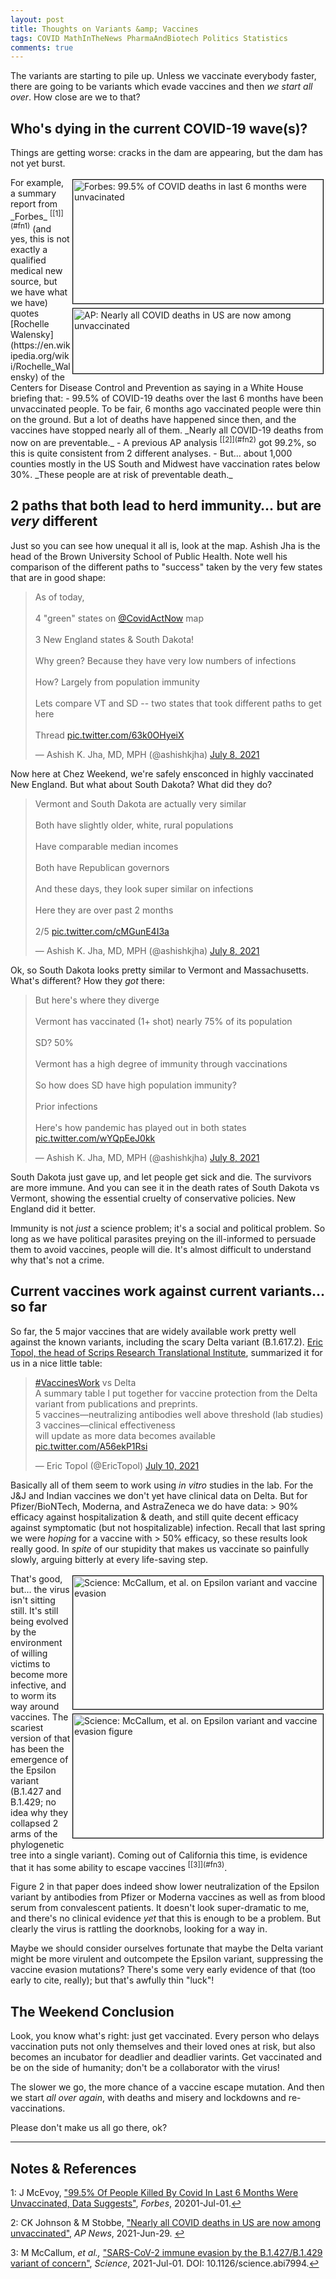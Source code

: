 ```yaml
---
layout: post
title: Thoughts on Variants &amp; Vaccines
tags: COVID MathInTheNews PharmaAndBiotech Politics Statistics
comments: true
---
```


The variants are starting to pile up.  Unless we vaccinate everybody faster, there are
going to be variants which evade vaccines and then _we start all over_.  How close are we
to that?  


## Who's dying in the current COVID-19 wave(s)?  

Things are getting worse: cracks in the dam are appearing, but the dam has not yet burst.  

<img src="{{ site.baseurl }}/images/2021-07-12-thoughts-on-variants-forbes.jpg" width="400" height="198" alt="Forbes: 99.5% of COVID deaths in last 6 months were unvacinated" title="Forbes: 99.5% of COVID deaths in last 6 months were unvacinated" style="float: right; margin: 3px 3px 3px 3px; border: 1px solid #000000;"/>
<img src="{{ site.baseurl }}/images/2021-07-12-thoughts-on-variants-ap.jpg" width="400" height="104" alt="AP: Nearly all COVID deaths in US are now among unvaccinated" title="AP: Nearly all COVID deaths in US are now among unvaccinated" style="float: right; margin: 3px 3px 3px 3px; border: 1px solid #000000;"/>
For example, a summary report from _Forbes_ <sup id="fn1a">[[1]](#fn1)</sup> (and yes,
this is not exactly a qualified medical new source, but we have what we have) quotes
[Rochelle Walensky](https://en.wikipedia.org/wiki/Rochelle_Walensky) of the Centers for
Disease Control and Prevention as saying in a White House briefing that:
- 99.5% of COVID-19 deaths over the last 6 months have been unvaccinated people.  To be
  fair, 6 months ago vaccinated people were thin on the ground.  But a lot of deaths have
  happened since then, and the vaccines have stopped nearly all of them.  _Nearly all
  COVID-19 deaths from now on are preventable._  
- A previous AP analysis <sup id="fn2a">[[2]](#fn2)</sup> got 99.2%, so this is quite
  consistent from 2 different analyses.  
- But&hellip; about 1,000 counties mostly in the US South and Midwest have vaccination
  rates below 30%.  _These people are at risk of preventable death._  


## 2 paths that both lead to herd immunity&hellip; but are _very_ different  

Just so you can see how unequal it all is, look at the map.  Ashish Jha is the head of the
Brown University School of Public Health.  Note well his comparison of the different paths
to "success" taken by the very few states that are in good shape:  

<blockquote class="twitter-tweet">
  <p lang="en" dir="ltr">
    As of today,<br><br>
    4 &quot;green&quot; states on <a href="https://twitter.com/CovidActNow?ref_src=twsrc%5Etfw">@CovidActNow</a> map<br><br>
    3 New England states &amp; South Dakota!<br><br>
    Why green? Because they have very low numbers of infections<br><br>
    How? Largely from population immunity<br><br>
    Lets compare VT and SD -- two states that took different paths to get here<br><br>
    Thread <a href="https://t.co/63k0OHyeiX">pic.twitter.com/63k0OHyeiX</a>
  </p>&mdash; Ashish K. Jha, MD, MPH (@ashishkjha) <a href="https://twitter.com/ashishkjha/status/1413181040680701963?ref_src=twsrc%5Etfw">July 8, 2021</a>
</blockquote>
<script async src="https://platform.twitter.com/widgets.js"></script>

Now here at Chez Weekend, we're safely ensconced in highly vaccinated New England.  But
what about South Dakota?  What did they do?  

<blockquote class="twitter-tweet" data-conversation="none">
  <p lang="en" dir="ltr">
    Vermont and South Dakota are actually very similar<br><br>
    Both have slightly older, white, rural populations<br><br>
    Have comparable median incomes<br><br>
    Both have Republican governors<br><br>
    And these days, they look super similar on infections<br><br>
    Here they are over past 2 months<br><br>2/5 <a href="https://t.co/cMGunE4I3a">pic.twitter.com/cMGunE4I3a</a>
  </p>&mdash; Ashish K. Jha, MD, MPH (@ashishkjha) <a href="https://twitter.com/ashishkjha/status/1413181043700555784?ref_src=twsrc%5Etfw">July 8, 2021</a>
</blockquote>
<script async src="https://platform.twitter.com/widgets.js"></script>

Ok, so South Dakota looks pretty similar to Vermont and Massachusetts.  What's different?
How they _got_ there:  

<blockquote class="twitter-tweet" data-conversation="none">
  <p lang="en" dir="ltr">
    But here&#39;s where they diverge<br><br>
    Vermont has vaccinated (1+ shot) nearly 75% of its population <br><br>
    SD? 50%<br><br>
    Vermont has a high degree of immunity through vaccinations<br><br>
    So how does SD have high population immunity?<br><br>
    Prior infections<br><br>
    Here&#39;s how pandemic has played out in both states <a href="https://t.co/wYQpEeJ0kk">pic.twitter.com/wYQpEeJ0kk</a>
  </p>&mdash; Ashish K. Jha, MD, MPH (@ashishkjha) <a href="https://twitter.com/ashishkjha/status/1413181047366426627?ref_src=twsrc%5Etfw">July 8, 2021</a>
</blockquote>
<script async src="https://platform.twitter.com/widgets.js"></script>

South Dakota just gave up, and let people get sick and die.  The survivors are more
immune.  And you can see it in the death rates of South Dakota vs Vermont, showing the
essential cruelty of conservative policies.  New England did it better.  

Immunity is not _just_ a science problem; it's a social and political problem.  So long as
we have political parasites preying on the ill-informed to persuade them to avoid
vaccines, people will die.  It's almost difficult to understand why that's not a crime.  


## Current vaccines work against current variants&hellip; so far  

So far, the 5 major vaccines that are widely available work pretty well against the known
variants, including the scary Delta variant (B.1.617.2).  [Eric Topol, the head of Scrips
Research Translational Institute](https://drerictopol.com/meet-eric-topol/), summarized it
for us in a nice little table:  

<blockquote class="twitter-tweet">
  <p lang="en" dir="ltr">
    <a href="https://twitter.com/hashtag/VaccinesWork?src=hash&amp;ref_src=twsrc%5Etfw">#VaccinesWork</a> vs Delta<br>
    A summary table I put together for vaccine protection from the Delta variant from publications and preprints.<br>
    5 vaccines—neutralizing antibodies well above threshold (lab studies) <br>
    3 vaccines—clinical effectiveness<br>
    will update as more data becomes available <a href="https://t.co/A56ekP1Rsi">pic.twitter.com/A56ekP1Rsi</a>
  </p>&mdash; Eric Topol (@EricTopol) <a href="https://twitter.com/EricTopol/status/1413968623815647235?ref_src=twsrc%5Etfw">July 10, 2021</a>
</blockquote>
<script async src="https://platform.twitter.com/widgets.js"></script>

Basically all of them seem to work using _in vitro_ studies in the lab.  For the J&amp;J and
Indian vaccines we don't yet have clinical data on Delta.  But for Pfizer/BioNTech,
Moderna, and AstraZeneca we do have data: &gt; 90% efficacy against hospitalization &amp;
death, and still quite decent efficacy against symptomatic (but not hospitalizable)
infection.  Recall that last spring we were _hoping_ for a vaccine with &gt; 50% efficacy,
so these results look really good.  In _spite_ of our stupidity that makes us vaccinate so
painfully slowly, arguing bitterly at every life-saving step.  

<img src="{{ site.baseurl }}/images/2021-07-12-thoughts-on-variants-epsilon-science.jpg" width="400" height="213" alt="Science: McCallum, et al. on Epsilon variant and vaccine evasion" title="Science: McCallum, et al. on Epsilon variant and vaccine evasion" style="float: right; margin: 3px 3px 3px 3px; border: 1px solid #000000;"/>
<img src="{{ site.baseurl }}/images/2021-07-12-thoughts-on-variants-epsilon-science-fig.jpg" width="400" height="198" alt="Science: McCallum, et al. on Epsilon variant and vaccine evasion figure" title="Science: McCallum, et al. on Epsilon variant and vaccine evasion figure" style="float: right; margin: 3px 3px 3px 3px; border: 1px solid #000000;"/>
That's good, but&hellip; the virus isn't sitting still.  It's still being evolved by the
environment of willing victims to become more infective, and to worm its way around
vaccines.  The scariest version of that has been the emergence of the Epsilon variant
(B.1.427 and B.1.429; no idea why they collapsed 2 arms of the phylogenetic tree into a
single variant).  Coming out of California this time, is evidence that it has some ability
to escape vaccines <sup id="fn3a">[[3]](#fn3)</sup>.  

Figure 2 in that paper does indeed show lower neutralization of the Epsilon variant by
antibodies from Pfizer or Moderna vaccines as well as from blood serum from convalescent
patients.  It doesn't look super-dramatic to me, and there's no clinical evidence _yet_
that this is enough to be a problem.  But clearly the virus is rattling the doorknobs,
looking for a way in.  

Maybe we should consider ourselves fortunate that maybe the Delta variant might be more
virulent and outcompete the Epsilon variant, suppressing the vaccine evasion mutations?
There's some very early evidence of that (too early to cite, really); but that's awfully
thin "luck"!  


## The Weekend Conclusion  

Look, you know what's right: just get vaccinated.  Every person who delays vaccination
puts not only themselves and their loved ones at risk, but also becomes an incubator for
deadlier and deadlier varints.  Get vaccinated and be on the side of humanity; don't be a
collaborator with the virus!  

The slower we go, the more chance of a vaccine escape mutation.  And then we start 
_all over again_, with deaths and misery and lockdowns and re-vaccinations.  

Please don't make us all go there, ok?  

---

## Notes &amp; References  

<!--
<sup id="fn1a">[[1]](#fn1)</sup>
<a id="fn1">1</a>: [↩](#fn1a)  
-->

<a id="fn1">1</a>: J McEvoy, ["99.5% Of People Killed By Covid In Last 6 Months Were Unvaccinated, Data Suggests"](https://www.forbes.com/sites/jemimamcevoy/2021/07/01/995-of-people-killed-by-covid-in-last-6-months-were-unvaccinated-data-suggests/?sh=13e7d7ed493d), _Forbes_, 20201-Jul-01.[↩](#fn1a)  

<a id="fn2">2</a>: CK Johnson &amp; M Stobbe, ["Nearly all COVID deaths in US are now among unvaccinated"](https://apnews.com/article/coronavirus-pandemic-health-941fcf43d9731c76c16e7354f5d5e187), _AP News_, 2021-Jun-29. [↩](#fn2a)  

<a id="fn3">3</a>: M McCallum, _et al.,_ ["SARS-CoV-2 immune evasion by the B.1.427/B.1.429 variant of concern"](https://science.sciencemag.org/content/early/2021/06/30/science.abi7994), _Science_, 2021-Jul-01.  DOI: 10.1126/science.abi7994.[↩](#fn3a)  
